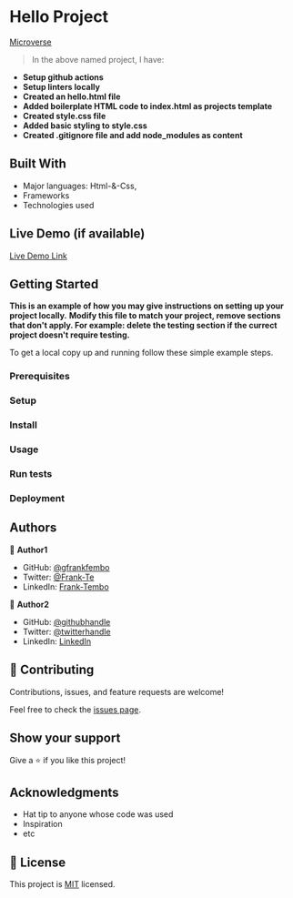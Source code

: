 # Hello Project

[Microverse](https://img.shields.io/badge/Microverse-blueviolet)

>In the above named project, I have:

- **Setup github actions**
- **Setup linters locally**
- **Created an hello.html file**
- **Added boilerplate HTML code to index.html as projects template**
- **Created style.css file**
- **Added basic styling to style.css**
- **Created .gitignore file and add node_modules as content**

## Built With

- Major languages: Html-&-Css,
- Frameworks
- Technologies used

## Live Demo (if available)

[Live Demo Link](https://livedemo.com)

## Getting Started

**This is an example of how you may give instructions on setting up your project locally.**
**Modify this file to match your project, remove sections that don't apply. For example: delete the testing section if the currect project doesn't require testing.**

To get a local copy up and running follow these simple example steps.

### Prerequisites

### Setup

### Install

### Usage

### Run tests

### Deployment

## Authors

👤 **Author1**

- GitHub: [@gfrankfembo](https://github.com/frankfembo)
- Twitter: [@Frank-Te](https://twitter.com/frankte147)
- LinkedIn: [Frank-Tembo](https://linkedin.com/in/frank-tembo)

👤 **Author2**

- GitHub: [@githubhandle](https://github.com/githubhandle)
- Twitter: [@twitterhandle](https://twitter.com/twitterhandle)
- LinkedIn: [LinkedIn](https://linkedin.com/in/linkedinhandle)

## 🤝 Contributing

Contributions, issues, and feature requests are welcome!

Feel free to check the [issues page](../../issues/).

## Show your support

Give a ⭐️ if you like this project!

## Acknowledgments

- Hat tip to anyone whose code was used
- Inspiration
- etc

## 📝 License

This project is [MIT](./MIT.md) licensed.
